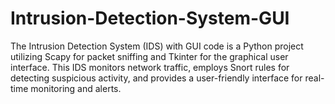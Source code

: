 # Intrusion-Detection-System-GUI
The Intrusion Detection System (IDS) with GUI code is a Python project utilizing Scapy for packet sniffing and Tkinter for the graphical user interface. This IDS monitors network traffic, employs Snort rules for detecting suspicious activity, and provides a user-friendly interface for real-time monitoring and alerts.
